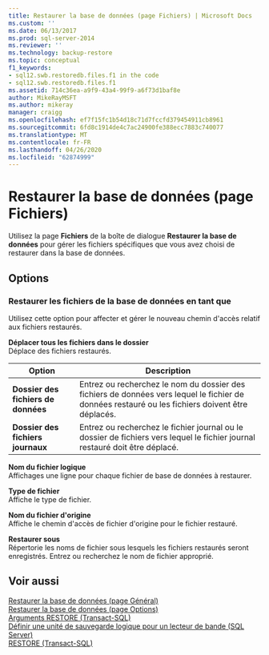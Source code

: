 ```yaml
---
title: Restaurer la base de données (page Fichiers) | Microsoft Docs
ms.custom: ''
ms.date: 06/13/2017
ms.prod: sql-server-2014
ms.reviewer: ''
ms.technology: backup-restore
ms.topic: conceptual
f1_keywords:
- sql12.swb.restoredb.files.f1 in the code
- sql12.swb.restoredb.files.f1
ms.assetid: 714c36ea-a9f9-43a4-99f9-a6f73d1baf8e
author: MikeRayMSFT
ms.author: mikeray
manager: craigg
ms.openlocfilehash: ef7f15fc1b54d18c71d7fccfd379454911cb8961
ms.sourcegitcommit: 6fd8c1914de4c7ac24900fe388ecc7883c740077
ms.translationtype: MT
ms.contentlocale: fr-FR
ms.lasthandoff: 04/26/2020
ms.locfileid: "62874999"
---
```

# <a name="restore-database-files-page"></a>Restaurer la base de données (page Fichiers)
  Utilisez la page **Fichiers** de la boîte de dialogue **Restaurer la base de données** pour gérer les fichiers spécifiques que vous avez choisi de restaurer dans la base de données.  
  
## <a name="options"></a>Options  
  
### <a name="restore-database-files-as"></a>Restaurer les fichiers de la base de données en tant que  
 Utilisez cette option pour affecter et gérer le nouveau chemin d'accès relatif aux fichiers restaurés.  
  
 **Déplacer tous les fichiers dans le dossier**  
 Déplace des fichiers restaurés.  
  
|Option|Description|  
|------------|-----------------|  
|**Dossier des fichiers de données**|Entrez ou recherchez le nom du dossier des fichiers de données vers lequel le fichier de données restauré ou les fichiers doivent être déplacés.|  
|**Dossier des fichiers journaux**|Entrez ou recherchez le fichier journal ou le dossier de fichiers vers lequel le fichier journal restauré doit être déplacé.|  
  
 **Nom du fichier logique**  
 Affichages une ligne pour chaque fichier de base de données à restaurer.  
  
 **Type de fichier**  
 Affiche le type de fichier.  
  
 **Nom du fichier d'origine**  
 Affiche le chemin d'accès de fichier d'origine pour le fichier restauré.  
  
 **Restaurer sous**  
 Répertorie les noms de fichier sous lesquels les fichiers restaurés seront enregistrés. Entrez ou recherchez le nom de fichier approprié.  
  
## <a name="see-also"></a>Voir aussi  
 [Restaurer la base de données &#40;page Général&#41;](../../integration-services/general-page-of-integration-services-designers-options.md)   
 [Restaurer la base de données &#40;page Options&#41;](restore-database-options-page.md)   
 [Arguments RESTORE &#40;Transact-SQL&#41;](/sql/t-sql/statements/restore-statements-arguments-transact-sql)   
 [Définir une unité de sauvegarde logique pour un lecteur de bande &#40;SQL Server&#41;](define-a-logical-backup-device-for-a-tape-drive-sql-server.md)   
 [RESTORE &#40;Transact-SQL&#41;](/sql/t-sql/statements/restore-statements-transact-sql)  
  
  
